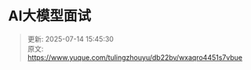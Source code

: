 # AI大模型面试



> 更新: 2025-07-14 15:45:30  
> 原文: <https://www.yuque.com/tulingzhouyu/db22bv/wxaqro4451s7vbue>